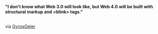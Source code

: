 <html><body><strong>"I don't know what Web 3.0 will look like, but Web 4.0 will be built with structural markup and &lt;blink&gt; tags."</strong><br>

<br>

via <a href="http://www.hogyros.de/?q=node/406" target="_blank">GyrosGeier</a></body></html>
